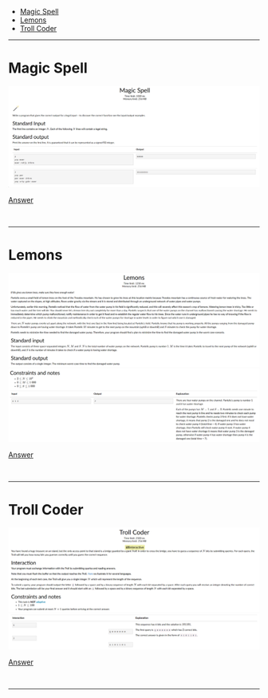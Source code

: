- [Magic Spell](#Magic-Spell)
- [Lemons](#Lemons)
- [Troll Coder](#Troll-Coder)

<hr>

# Magic Spell

![Alt text](Images/Magic%20Spell.png)

[Answer](Codes/magicspell.py)

<br/><hr>

# Lemons

![Alt text](Images/Lemons%201.png)
![Alt text](Images/Lemons%202.png)

[Answer](Codes/lemons.py)

<br/><hr>

# Troll Coder

![Alt text](Images/Troll%20Coder%201.png)
![Alt text](Images/Troll%20Coder%202.png)

[Answer](Codes/trollcoder.py)

<br/><hr>